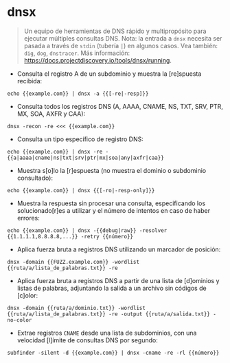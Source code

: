 # dnsx

> Un equipo de herramientas de DNS rápido y multipropósito para ejecutar múltiples consultas DNS.
> Nota: la entrada a `dnsx` necesita ser pasada a través de `stdin` (tubería `|`) en algunos casos.
> Vea también: `dig`, `dog`, `dnstracer`.
> Más información: <https://docs.projectdiscovery.io/tools/dnsx/running>.

- Consulta el registro A de un subdominio y muestra la [re]spuesta recibida:

`echo {{example.com}} | dnsx -a {{[-re|-resp]}}`

- Consulta todos los registros DNS (A, AAAA, CNAME, NS, TXT, SRV, PTR, MX, SOA, AXFR y CAA):

`dnsx -recon -re <<< {{example.com}}`

- Consulta un tipo específico de registro DNS:

`echo {{example.com}} | dnsx -re -{{a|aaaa|cname|ns|txt|srv|ptr|mx|soa|any|axfr|caa}}`

- Muestra s[o]lo la [r]espuesta (no muestra el dominio o subdominio consultado):

`echo {{example.com}} | dnsx {{[-ro|-resp-only]}}`

- Muestra la respuesta sin procesar una consulta, especificando los solucionado[r]es a utilizar y el número de intentos en caso de haber errores:

`echo {{example.com}} | dnsx -{{debug|raw}} -resolver {{1.1.1.1,8.8.8.8,...}} -retry {{número}}`

- Aplica fuerza bruta a registros DNS utilizando un marcador de posición:

`dnsx -domain {{FUZZ.example.com}} -wordlist {{ruta/a/lista_de_palabras.txt}} -re`

- Aplica fuerza bruta a registros DNS a partir de una lista de [d]ominios y listas de palabras, adjuntando la salida a un archivo sin códigos de [c]olor:

`dnsx -domain {{ruta/a/dominio.txt}} -wordlist {{ruta/a/lista_de_palabras.txt}} -re -output {{ruta/a/salida.txt}} -no-color`

- Extrae registros `CNAME` desde una lista de subdominios, con una velocidad [l]ímite de consultas DNS por segundo:

`subfinder -silent -d {{example.com}} | dnsx -cname -re -rl {{número}}`
